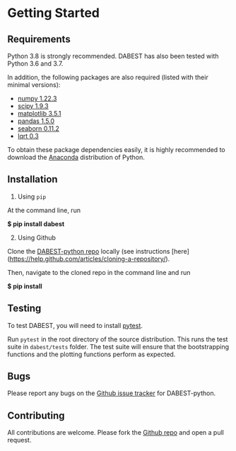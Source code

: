 Getting Started
================

<!-- WARNING: THIS FILE WAS AUTOGENERATED! DO NOT EDIT! -->

## Requirements

Python 3.8 is strongly recommended. DABEST has also been tested with
Python 3.6 and 3.7.

In addition, the following packages are also required (listed with their
minimal versions):

- [numpy 1.22.3](https://www.numpy.org)
- [scipy 1.9.3](https://www.scipy.org)
- [matplotlib 3.5.1](https://www.matplotlib.org)
- [pandas 1.5.0](https://pandas.pydata.org)
- [seaborn 0.11.2](https://seaborn.pydata.org)
- [lqrt 0.3](https://github.com/alyakin314/lqrt)

To obtain these package dependencies easily, it is highly recommended to
download the [Anaconda](https://www.continuum.io/downloads) distribution
of Python.

## Installation

1.  Using `pip`

At the command line, run

**\$ pip install dabest**

2.  Using Github

Clone the [DABEST-python repo](https://github.com/ACCLAB/DABEST-python)
locally (see instructions \[here\]
(https://help.github.com/articles/cloning-a-repository/).

Then, navigate to the cloned repo in the command line and run

**\$ pip install**

## Testing

To test DABEST, you will need to install
[pytest](https://docs.pytest.org/en/latest/).

Run `pytest` in the root directory of the source distribution. This runs
the test suite in `dabest/tests` folder. The test suite will ensure that
the bootstrapping functions and the plotting functions perform as
expected.

## Bugs

Please report any bugs on the [Github issue
tracker](https://github.com/ACCLAB/DABEST-python/issues/new) for
DABEST-python.

## Contributing

All contributions are welcome. Please fork the [Github
repo](https://github.com/ACCLAB/DABEST-python/) and open a pull request.
